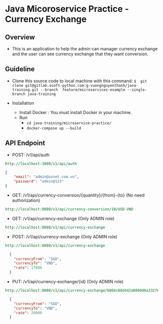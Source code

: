 # Java Micoroservice Practice - Currency Exchange

## Overview

- This is an application to help the admin can manager currency exchange and the user can see currency exchange that they want conversion.

## Guideline

* Clone this source code to local machine with this command:
`$  git clone git@gitlab.asoft-python.com:g-vuongnguyenthanh/java-training.git --branch  feature/microservices-example --single-branch java-training`

* Installation
  * Install Docker : You must install Docker in your machine.
  * Run
    - `cd java-training/microservice-practice/`
    - `docker-compose up --build`

## API Endpoint
- POST: /v1/api/auth
```rest
http://localhost:3000/v1/api/auth
```
```json
{
    "email": "admin@asnet.com.vn",
    "password": "admin@123"
}
```
- GET: /v1/api/currency-conversion/{quantity}/{from}-{to} (No need authorization)
```rest
http://localhost:8080/v1/api/currency-conversion/10/USD-VND
```

- GET: /v1/api/currency-exchange (Only ADMIN role)
```rest
http://localhost:8080/v1/api/currency-exchange
```

- POST: /v1/api/currency-exchange (Only ADMIN role)
```rest
http://localhost:8080/v1/api/currency-exchange
```
```json
  {
    "currencyFrom": "SGD",
    "currencyTo": "VND",
    "rate": 17000
  }
```
- PUT: /v1/api/currency-exchange/{id} (Only ADMIN role)
```rest
http://localhost:8080/v1/api/currency-exchange/606bc68d442a0860d6a332f6
```
```json
  {
    "currencyFrom": "SGD",
    "currencyTo": "VND",
    "rate": 20000
  }
```
